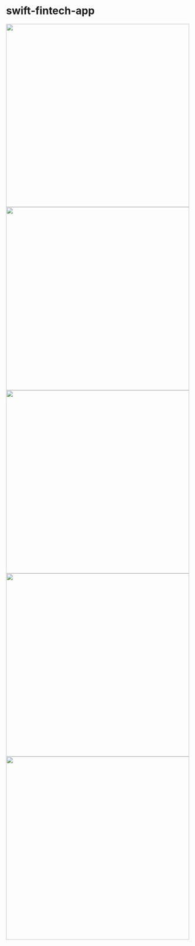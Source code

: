 # swift-fintech-app

<img src = "https://github.com/kehindeBankole/swift-fintech-app/assets/33335391/4ca1e3bf-d4c0-45c5-967a-7ccfb8b2511c" height="500" />

<img src = "https://github.com/kehindeBankole/swift-fintech-app/assets/33335391/6a4dc236-d78b-4e53-b275-323e36b34ea7" height="500" />

<img src = "https://github.com/kehindeBankole/swift-fintech-app/assets/33335391/d59da764-5633-4204-bcd4-9859d14dbac2" height="500" />

<img src = "https://github.com/kehindeBankole/swift-fintech-app/assets/33335391/d878854d-ab55-4ea7-8439-e3f508fb0ade" height="500" />

<img src = "https://github.com/kehindeBankole/swift-fintech-app/assets/33335391/f864c54f-a3f7-4950-9fa1-ced6e3aadea0" height="500" />
